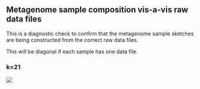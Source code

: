 ## Metagenome sample composition vis-a-vis raw data files

This is a diagnostic check to confirm that the metagenome sample sketches
are being constructed from the correct raw data files.

This will be diagonal if each sample has one data file.

### k=21

[![](outputs/check/metag.x.individual.21.manysearch.png)](outputs/check/metag.x.individual.21.manysearch.png)
